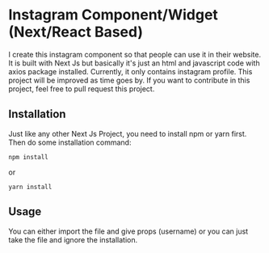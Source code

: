 # Instagram Component/Widget (Next/React Based)

I create this instagram component so that people can use it in their website. It is built with Next Js but basically it's just an html and javascript code with axios package installed. Currently, it only contains instagram profile. This project will be improved as time goes by. If you want to contribute in this project, feel free to pull request this project.

## Installation

Just like any other Next Js Project, you need to install npm or yarn first. Then do some installation command:

```
npm install
```

or

```
yarn install
```

## Usage

You can either import the file and give props (username) or you can just take the file and ignore the installation.
